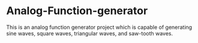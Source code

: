 # Analog-Function-generator
This is an analog function generator project which is capable of generating sine waves, square waves, triangular waves, and saw-tooth waves.
